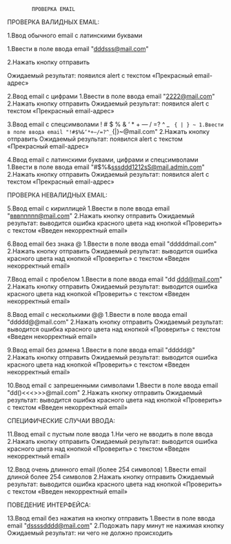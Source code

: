             ПРОВЕРКА EMAIL

ПРОВЕРКА ВАЛИДНЫХ EMAIL:

1.Ввод обычного email с латинскими буквами

  1.Ввести в поле ввода email "dddsss@mail.com"
 
  2.Нажать кнопку отправить

Ожидаемый результат: появился alert с текстом «Прекрасный email-адрес»

2.Ввод email с цифрами
  1.Ввести в поле ввода email "2222@mail.com"
  2.Нажать кнопку отправить
Ожидаемый результат: появился alert с текстом «Прекрасный email-адрес»

3.Ввод email c спецсимволами ! # $ % & ‘ * + — / =? ^ _ ` { | } ~
  1.Ввести в поле ввода email "!#$%&‘*+—/=?^_`{|}~@mail.com"
  2.Нажать кнопку отправить
Ожидаемый результат: появился alert с текстом «Прекрасный email-адрес»

4.Ввод email с латинскими буквами, цифрами и спецсимволами
  1.Ввести в поле ввода email "#$%&sssddd1212sS@mail.admin.com"
  2.Нажать кнопку отправить
Ожидаемый результат: появился alert с текстом «Прекрасный email-адрес»

ПРОВЕРКА НЕВАЛИДНЫХ EMAIL:

5.Ввод email с кириллицей
  1.Ввести в поле ввода email "вввппппп@mail.com"
  2.Нажать кнопку отправить
Ожидаемый результат: выводится ошибка красного цвета над кнопкой «Проверить» с текстом «Введен некорректный email»

6.Ввод email без знака @
  1.Ввести в поле ввода email "dddddmail.com"
  2.Нажать кнопку отправить
Ожидаемый результат: выводится ошибка красного цвета над кнопкой «Проверить» с текстом «Введен некорректный email»

7.Ввод email с пробелом
  1.Ввести в поле ввода email "dd ddd@mail.com"
  2.Нажать кнопку отправить
Ожидаемый результат: выводится ошибка красного цвета над кнопкой «Проверить» с текстом «Введен некорректный email»

8.Ввод email с несколькими @@
  1.Ввести в поле ввода email "ddddd@@mail.com"
  2.Нажать кнопку отправить
Ожидаемый результат: выводится ошибка красного цвета над кнопкой «Проверить» с текстом «Введен некорректный email»

9.Ввод email без домена
  1.Ввести в поле ввода email "ddddd@"
  2.Нажать кнопку отправить
Ожидаемый результат: выводится ошибка красного цвета над кнопкой «Проверить» с текстом «Введен некорректный email»

10.Ввод email с запрешенными символами 
  1.Ввести в поле ввода email "dd()<<<>>>\@mail.com"
  2.Нажать кнопку отправить
Ожидаемый результат: выводится ошибка красного цвета над кнопкой «Проверить» с текстом «Введен некорректный email»

СПЕЦИФИЧЕСКИЕ СЛУЧАИ ВВОДА:

11.Ввод email с пустым поле ввода 
  1.Ни чего не вводить в поле ввода
  2.Нажать кнопку отправить
Ожидаемый результат: выводится ошибка красного цвета над кнопкой «Проверить» с текстом «Введен некорректный email»

12.Ввод очень длинного email (более 254 символов)
  1.Ввести email длиной более 254 символов
  2.Нажать кнопку отправить
Ожидаемый результат: выводится ошибка красного цвета над кнопкой «Проверить» с текстом «Введен некорректный email»

ПОВЕДЕНИЕ ИНТЕРФЕЙСА:

13.Ввод email без нажатия на кнопку отправить 
  1.Ввести в поле ввода email "dssssdddd@mail.com"
  2.Подожать пару минут не нажимая кнопку
Ожидаемый результат: ни чего не должно происходить 







